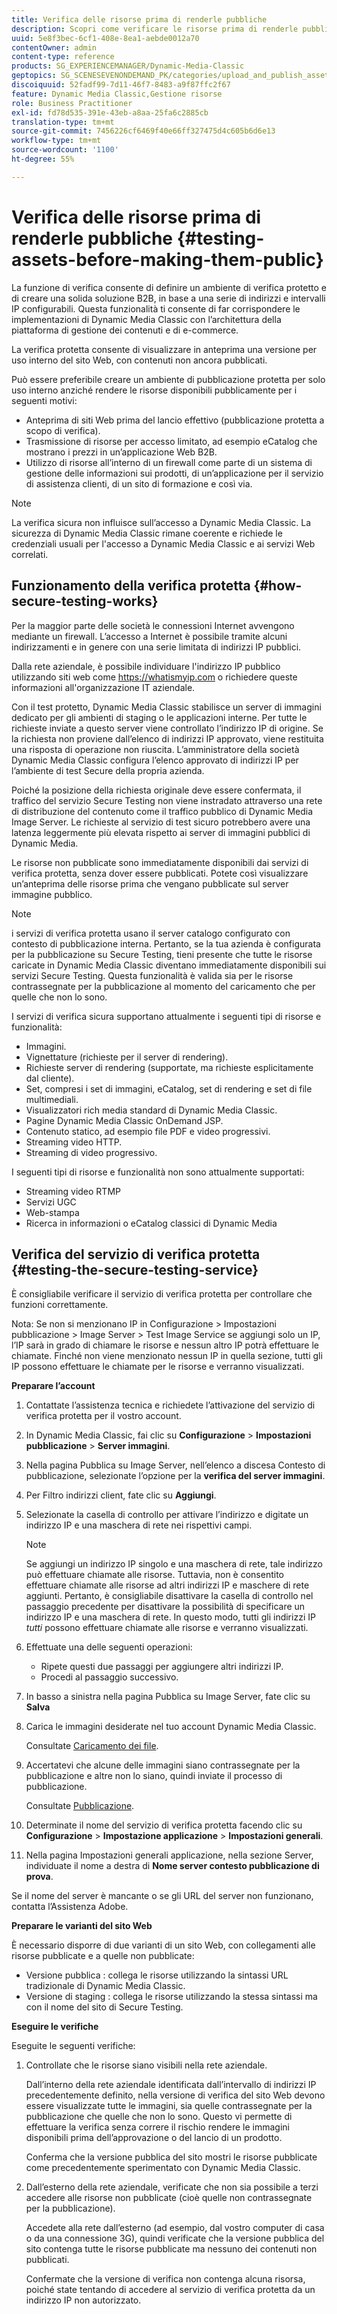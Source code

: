 ```yaml
---
title: Verifica delle risorse prima di renderle pubbliche
description: Scopri come verificare le risorse prima di renderle pubbliche.
uuid: 5e8f3bec-6cf1-408e-8ea1-aebde0012a70
contentOwner: admin
content-type: reference
products: SG_EXPERIENCEMANAGER/Dynamic-Media-Classic
geptopics: SG_SCENESEVENONDEMAND_PK/categories/upload_and_publish_assets
discoiquuid: 52fadf99-7d11-46f7-8483-a9f87ffc2f67
feature: Dynamic Media Classic,Gestione risorse
role: Business Practitioner
exl-id: fd78d535-391e-43eb-a8aa-25fa6c2885cb
translation-type: tm+mt
source-git-commit: 7456226cf6469f40e66ff327475d4c605b6d6e13
workflow-type: tm+mt
source-wordcount: '1100'
ht-degree: 55%

---
```


# Verifica delle risorse prima di renderle pubbliche {#testing-assets-before-making-them-public}

La funzione di verifica consente di definire un ambiente di verifica protetto e di creare una solida soluzione B2B, in base a una serie di indirizzi e intervalli IP configurabili. Questa funzionalità ti consente di far corrispondere le implementazioni di Dynamic Media Classic con l’architettura della piattaforma di gestione dei contenuti e di e-commerce.

La verifica protetta consente di visualizzare in anteprima una versione per uso interno del sito Web, con contenuti non ancora pubblicati.

Può essere preferibile creare un ambiente di pubblicazione protetta per solo uso interno anziché rendere le risorse disponibili pubblicamente per i seguenti motivi:

* Anteprima di siti Web prima del lancio effettivo (pubblicazione protetta a scopo di verifica).
* Trasmissione di risorse per accesso limitato, ad esempio eCatalog che mostrano i prezzi in un’applicazione Web B2B.
* Utilizzo di risorse all’interno di un firewall come parte di un sistema di gestione delle informazioni sui prodotti, di un’applicazione per il servizio di assistenza clienti, di un sito di formazione e così via.

>[!NOTE]
>
>La verifica sicura non influisce sull’accesso a Dynamic Media Classic. La sicurezza di Dynamic Media Classic rimane coerente e richiede le credenziali usuali per l&#39;accesso a Dynamic Media Classic e ai servizi Web correlati.

## Funzionamento della verifica protetta {#how-secure-testing-works}

Per la maggior parte delle società le connessioni Internet avvengono mediante un firewall. L’accesso a Internet è possibile tramite alcuni indirizzamenti e in genere con una serie limitata di indirizzi IP pubblici.

Dalla rete aziendale, è possibile individuare l&#39;indirizzo IP pubblico utilizzando siti web come https://whatismyip.com o richiedere queste informazioni all&#39;organizzazione IT aziendale.

Con il test protetto, Dynamic Media Classic stabilisce un server di immagini dedicato per gli ambienti di staging o le applicazioni interne. Per tutte le richieste inviate a questo server viene controllato l’indirizzo IP di origine. Se la richiesta non proviene dall’elenco di indirizzi IP approvato, viene restituita una risposta di operazione non riuscita. L’amministratore della società Dynamic Media Classic configura l’elenco approvato di indirizzi IP per l’ambiente di test Secure della propria azienda.

Poiché la posizione della richiesta originale deve essere confermata, il traffico del servizio Secure Testing non viene instradato attraverso una rete di distribuzione del contenuto come il traffico pubblico di Dynamic Media Image Server. Le richieste al servizio di test sicuro potrebbero avere una latenza leggermente più elevata rispetto ai server di immagini pubblici di Dynamic Media.

Le risorse non pubblicate sono immediatamente disponibili dai servizi di verifica protetta, senza dover essere pubblicati. Potete così visualizzare un’anteprima delle risorse prima che vengano pubblicate sul server immagine pubblico.

>[!NOTE]
>
>i servizi di verifica protetta usano il server catalogo configurato con contesto di pubblicazione interna. Pertanto, se la tua azienda è configurata per la pubblicazione su Secure Testing, tieni presente che tutte le risorse caricate in Dynamic Media Classic diventano immediatamente disponibili sui servizi Secure Testing. Questa funzionalità è valida sia per le risorse contrassegnate per la pubblicazione al momento del caricamento che per quelle che non lo sono.

I servizi di verifica sicura supportano attualmente i seguenti tipi di risorse e funzionalità:

<!-- 

Comment Type: remark
Last Modified By: unknown unknown 
Last Modified Date: 

<p>Added videos to list below 9/11/2012. Moved “Render Server requests” from unsupported to supported, listed below on 3/15/2016 as per email from Cynthia March 11, 2016)</p>

 -->

* Immagini.
* Vignettature (richieste per il server di rendering).
* Richieste server di rendering (supportate, ma richieste esplicitamente dal cliente).
* Set, compresi i set di immagini, eCatalog, set di rendering e set di file multimediali.
* Visualizzatori rich media standard di Dynamic Media Classic.
* Pagine Dynamic Media Classic OnDemand JSP.
* Contenuto statico, ad esempio file PDF e video progressivi.
* Streaming video HTTP.
* Streaming di video progressivo.

I seguenti tipi di risorse e funzionalità non sono attualmente supportati:

* Streaming video RTMP
* Servizi UGC
* Web-stampa
* Ricerca in informazioni o eCatalog classici di Dynamic Media

## Verifica del servizio di verifica protetta {#testing-the-secure-testing-service}

È consigliabile verificare il servizio di verifica protetta per controllare che funzioni correttamente.

Nota: Se non si menzionano IP in Configurazione > Impostazioni pubblicazione > Image Server > Test Image Service
se aggiungi solo un IP, l’IP sarà in grado di chiamare le risorse e nessun altro IP potrà effettuare le chiamate. Finché non viene menzionato nessun IP in quella sezione, tutti gli IP possono effettuare le chiamate per le risorse e verranno visualizzati.

**Preparare l’account**

<!-- 

Comment Type: remark
Last Modified By: unknown unknown 
Last Modified Date: 

<p>RB: Rewrote entire steps under “Prepare your account” 9/10/2012</p>

 -->

1. Contattate l’assistenza tecnica e richiedete l’attivazione del servizio di verifica protetta per il vostro account.
1. In Dynamic Media Classic, fai clic su **Configurazione** > **Impostazioni pubblicazione** > **Server immagini**.
1. Nella pagina Pubblica su Image Server, nell’elenco a discesa Contesto di pubblicazione, selezionate l’opzione per la **verifica del server immagini**.
1. Per Filtro indirizzi client, fate clic su **Aggiungi**.
1. Selezionate la casella di controllo per attivare l’indirizzo e digitate un indirizzo IP e una maschera di rete nei rispettivi campi.

   >[!NOTE]
   >
   >Se aggiungi un indirizzo IP singolo e una maschera di rete, tale indirizzo può effettuare chiamate alle risorse. Tuttavia, non è consentito effettuare chiamate alle risorse ad altri indirizzi IP e maschere di rete aggiunti. Pertanto, è consigliabile disattivare la casella di controllo nel passaggio precedente per disattivare la possibilità di specificare un indirizzo IP e una maschera di rete. In questo modo, tutti gli indirizzi IP *tutti* possono effettuare chiamate alle risorse e verranno visualizzati.

1. Effettuate una delle seguenti operazioni:
   * Ripete questi due passaggi per aggiungere altri indirizzi IP.
   * Procedi al passaggio successivo.
1. In basso a sinistra nella pagina Pubblica su Image Server, fate clic su **Salva**
1. Carica le immagini desiderate nel tuo account Dynamic Media Classic.

   Consultate [Caricamento dei file](uploading-files.md#uploading_files).

1. Accertatevi che alcune delle immagini siano contrassegnate per la pubblicazione e altre non lo siano, quindi inviate il processo di pubblicazione.

   Consultate [Pubblicazione](publishing-files.md#publishing_files).

1. Determinate il nome del servizio di verifica protetta facendo clic su **Configurazione** > **Impostazione applicazione** > **Impostazioni generali**.
1. Nella pagina Impostazioni generali applicazione, nella sezione Server, individuate il nome a destra di **Nome server contesto pubblicazione di prova**.

Se il nome del server è mancante o se gli URL del server non funzionano, contatta l’Assistenza Adobe.

**Preparare le varianti del sito Web**

È necessario disporre di due varianti di un sito Web, con collegamenti alle risorse pubblicate e a quelle non pubblicate:

* Versione pubblica : collega le risorse utilizzando la sintassi URL tradizionale di Dynamic Media Classic.
* Versione di staging : collega le risorse utilizzando la stessa sintassi ma con il nome del sito di Secure Testing.

**Eseguire le verifiche**

Eseguite le seguenti verifiche:

1. Controllate che le risorse siano visibili nella rete aziendale.

   Dall’interno della rete aziendale identificata dall’intervallo di indirizzi IP precedentemente definito, nella versione di verifica del sito Web devono essere visualizzate tutte le immagini, sia quelle contrassegnate per la pubblicazione che quelle che non lo sono. Questo vi permette di effettuare la verifica senza correre il rischio rendere le immagini disponibili prima dell’approvazione o del lancio di un prodotto.

   Conferma che la versione pubblica del sito mostri le risorse pubblicate come precedentemente sperimentato con Dynamic Media Classic.

1. Dall’esterno della rete aziendale, verificate che non sia possibile a terzi accedere alle risorse non pubblicate (cioè quelle non contrassegnate per la pubblicazione).

   Accedete alla rete dall’esterno (ad esempio, dal vostro computer di casa o da una connessione 3G), quindi verificate che la versione pubblica del sito contenga tutte le risorse pubblicate ma nessuno dei contenuti non pubblicati.

   Confermate che la versione di verifica non contenga alcuna risorsa, poiché state tentando di accedere al servizio di verifica protetta da un indirizzo IP non autorizzato.
